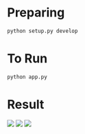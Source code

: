 # Preparing

```bash
python setup.py develop
```

# To Run

```bash
python app.py
```

# Result


<span align="center">
  <img src="https://user-images.githubusercontent.com/85804895/132970874-71641fbc-efb9-4011-84c1-bc2e6f7c198b.png">
</span>


<span align="center">
  <img src="https://user-images.githubusercontent.com/85804895/132971040-2763f7ac-2ae2-460c-956c-bc3f40994047.png">
</span>


<span align="center">
  <img src="https://user-images.githubusercontent.com/85804895/133950550-e6585c08-eb9f-4a28-85ec-4341cf1e9dbc.png">
</span>
